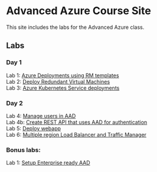 # Advanced Azure Course Site

This site includes the labs for the Advanced Azure class. 

## Labs

### Day 1
Lab 1: [Azure Deployments using RM templates](labs/01-arm-templates/)  
Lab 2: [Deploy Redundant Virtual Machines](labs/02-vms)   
Lab 3: [Azure Kubernetes Service deployments](labs/03-aks)


### Day 2
Lab 4: [Manage users in AAD](labs/04-aad-users)   
Lab 4b: [Create REST API that uses AAD for authentication](labs/04-aad-web-auth)   
Lab 5: [Deploy webapp](labs/05-webapp)   
Lab 6: [Multiple region Load Balancer and Traffic Manager](labs/06-lb_tm)   


### Bonus labs: 
Lab 1: [Setup Enterprise ready AAD](labs/04-aad)   
